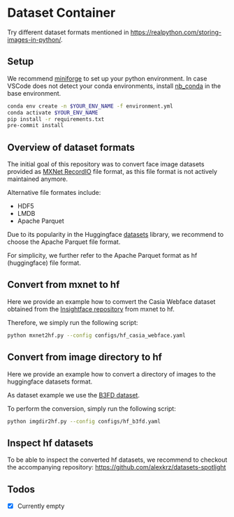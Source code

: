 # Dataset Container

Try different dataset formats mentioned in <https://realpython.com/storing-images-in-python/>.

## Setup

We recommend [miniforge](https://conda-forge.org/download/) to set up your python environment.
In case VSCode does not detect your conda environments, install [nb_conda](https://github.com/conda-forge/nb_conda-feedstock) in the base environment.

```bash
conda env create -n $YOUR_ENV_NAME -f environment.yml
conda activate $YOUR_ENV_NAME
pip install -r requirements.txt
pre-commit install
```

## Overview of dataset formats

The initial goal of this repository was to convert face image datasets provided as [MXNet RecordIO](https://mxnet.apache.org/versions/1.7/api/python/docs/api/mxnet/recordio/index.html) file format, as this file format is not actively maintained anymore.

Alternative file formates include:

- HDF5
- LMDB
- Apache Parquet

Due to its popularity in the Huggingface [datasets](https://huggingface.co/docs/datasets/index) library, we recommend to choose the Apache Parquet file format.

For simplicity, we further refer to the Apache Parquet format as hf (huggingface) file format.

## Convert from mxnet to hf

Here we provide an example how to comvert the Casia Webface dataset obtained from the [Insightface repository](https://github.com/deepinsight/insightface/tree/master/recognition/_datasets_) from mxnet to hf.

Therefore, we simply run the following script:

```bash
python mxnet2hf.py --config configs/hf_casia_webface.yaml
```

## Convert from image directory to hf

Here we provide an example how to convert a directory of images to the huggingface datasets format.

As dataset example we use the [B3FD dataset](https://github.com/kbesenic/B3FD?tab=readme-ov-file).

To perform the conversion, simply run the following script:

```bash
python imgdir2hf.py --config configs/hf_b3fd.yaml
```

## Inspect hf datasets

To be able to inspect the converted hf datasets, we recommend to checkout the accompanying repository: <https://github.com/alexkrz/datasets-spotlight>

## Todos

- [x] Currently empty
